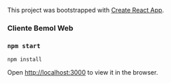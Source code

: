 This project was bootstrapped with [Create React App](https://github.com/facebook/create-react-app).

### Cliente Bemol Web

### `npm start`

```
npm install
```
Open [http://localhost:3000](http://localhost:3000) to view it in the browser.


